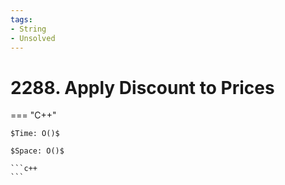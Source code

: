 ```yaml
---
tags:
- String
- Unsolved
---
```



# 2288. Apply Discount to Prices

=== "C++"

    $Time: O()$

    $Space: O()$

    ```c++
    ```